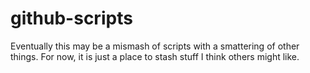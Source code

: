# github-scripts
Eventually this may be a mismash of scripts with a smattering of other things.  For
now, it is just a place to stash stuff I think others might like.
